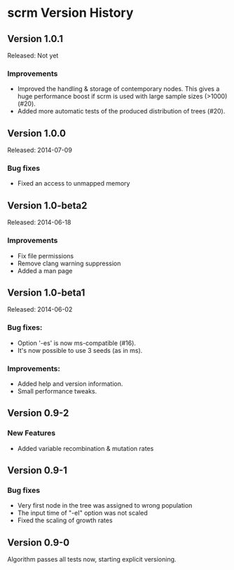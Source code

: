 scrm Version History
========================

Version 1.0.1 
------------------------
Released: Not yet

### Improvements
+ Improved the handling & storage of contemporary nodes. This gives a huge
  performance boost if scrm is used with large sample sizes (>1000) (#20). 
+ Added more automatic tests of the produced distribution of trees (#20).



Version 1.0.0 
------------------------
Released: 2014-07-09

### Bug fixes
+ Fixed an access to unmapped memory



Version 1.0-beta2
------------------------
Released: 2014-06-18

### Improvements
+ Fix file permissions
+ Remove clang warning suppression
+ Added a man page



Version 1.0-beta1
------------------------
Released: 2014-06-02

### Bug fixes:
+ Option '-es' is now ms-compatible (#16).
+ It's now possible to use 3 seeds (as in ms).

### Improvements:
+ Added help and version information.
+ Small performance tweaks.



Version 0.9-2
------------------------

### New Features
+ Added variable recombination & mutation rates



Version 0.9-1
------------------------

### Bug fixes
+ Very first node in the tree was assigned to wrong population
+ The input time of "-eI" option was not scaled
+ Fixed the scaling of growth rates



Version 0.9-0
------------------------

Algorithm passes all tests now, starting explicit versioning.
